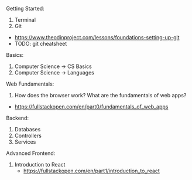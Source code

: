 
Getting Started:
1. Terminal
2. Git
- https://www.theodinproject.com/lessons/foundations-setting-up-git
- TODO: git cheatsheet

Basics:
1. Computer Science -> CS Basics
2. Computer Science -> Languages

Web Fundamentals:
1. How does the browser work? What are the fundamentals of web apps?
- https://fullstackopen.com/en/part0/fundamentals_of_web_apps

Backend:
1. Databases
2. Controllers
3. Services

Advanced Frontend:
1. Introduction to React
   - https://fullstackopen.com/en/part1/introduction_to_react
